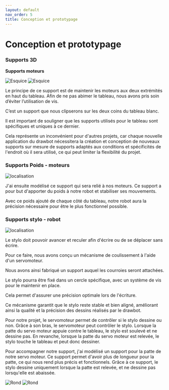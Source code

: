 ```yaml
---
layout: default
nav_order: 5
title: Conception et prototypage
---
```


# Conception et prototypage

### **Supports 3D**

**Supports moteurs**

![Esquice](images/supportmoteur.png) ![Esquice](images/supportpince.png)

Le principe de ce support est de maintenir les moteurs aux deux extrémités en haut du tableau. Afin de ne pas abimer le tableau, nous avons pris soin d’éviter l’utilisation de vis.

C’est un support que nous clipserons sur les deux coins du tableau blanc.

Il est important de souligner que les supports utilisés pour le tableau sont spécifiques et uniques à ce dernier.

Cela représente un inconvénient pour d'autres projets, car chaque nouvelle application du drawbot nécessitera la création et conception de nouveaux supports sur mesure de supports adaptés aux conditions et spécificités de l'endroit où il sera utilisé, ce qui peut limiter la flexibilité du projet.


### **Supports Poids - moteurs**


![localisation](images/supportpoids.png) 


J'ai ensuite modélisé ce support qui sera relié à nos moteurs. Ce support a pour but d'apporter du poids à notre robot et stabiliser ses mouvements. 

Avec ce poids ajouté de chaque côté du tableau, notre robot aura la précision nécessaire pour être le plus fonctionnel possible.


### **Supports stylo - robot**

![localisation](images/supportmilieu.png) 

Le stylo doit pouvoir avancer et reculer afin d'écrire ou de se déplacer sans écrire.

Pour ce faire, nous avons conçu un mécanisme de coulissement à l'aide d'un servomoteur.

Nous avons ainsi fabriqué un support auquel les courroies seront attachées.


Le stylo pourra être fixé dans un cercle spécifique, avec un système de vis pour le maintenir en place.

Cela permet d'assurer une précision optimale lors de l'écriture.

Ce mécanisme garantit que le stylo reste stable et bien aligné, améliorant ainsi la qualité et la précision des dessins réalisés par le drawbot.

Pour notre projet, le servomoteur permet de contrôler si le stylo dessine ou non. Grâce à son bras, le servomoteur peut contrôler le stylo. Lorsque la patte du servo moteur appuie contre le tableau, le stylo est soulevé et ne dessine pas. En revanche,  lorsque la patte du servo moteur est relevée, le stylo touche le tableau et peut donc dessiner.


Pour accompagner notre support, j'ai modélisé un support pour la patte de notre servo moteur. Ce support permet d'avoir plus de longueur pour la patte, ce qui nous rend plus précis et fonctionnels. Grâce à ce support, le stylo dessine uniquement lorsque la patte est relevée, et ne dessine pas lorsqu'elle est abaissée.


![Rond](images/supportpate1.png) ![Rond](images/supportpate2.png)

